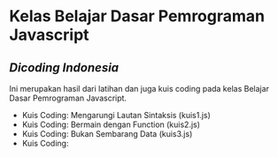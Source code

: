 # Kelas Belajar Dasar Pemrograman Javascript
## _Dicoding Indonesia_

Ini merupakan hasil dari latihan dan juga kuis coding pada kelas Belajar Dasar Pemrograman Javascript.

- Kuis Coding: Mengarungi Lautan Sintaksis (kuis1.js)
- Kuis Coding: Bermain dengan Function (kuis2.js)
- Kuis Coding: Bukan Sembarang Data (kuis3.js)
- Kuis Coding: 
